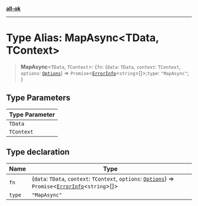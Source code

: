 [**all-ok**](../README.md)

***

# Type Alias: MapAsync\<TData, TContext\>

> **MapAsync**\<`TData`, `TContext`\>: \{`fn`: (`data`: `TData`, `context`: `TContext`, `options`: [`Options`](Options.md)) => `Promise`\<[`ErrorInfo`](ErrorInfo.md)\<`string`\>[]\>;`type`: `"MapAsync"`; \}

## Type Parameters

| Type Parameter |
| ------ |
| `TData` |
| `TContext` |

## Type declaration

| Name | Type |
| ------ | ------ |
| `fn` | (`data`: `TData`, `context`: `TContext`, `options`: [`Options`](Options.md)) => `Promise`\<[`ErrorInfo`](ErrorInfo.md)\<`string`\>[]\> |
| `type` | `"MapAsync"` |
